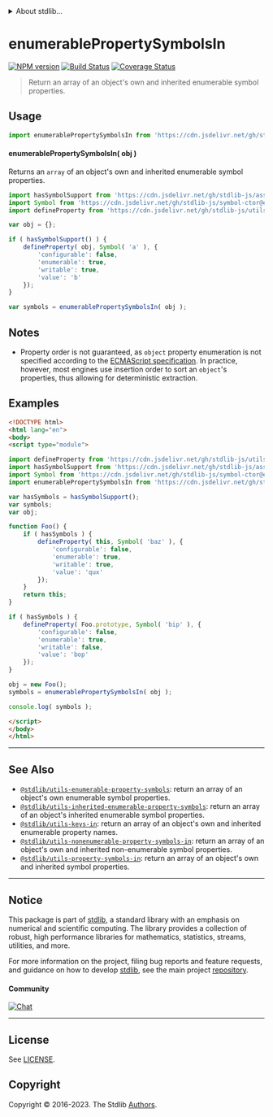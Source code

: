 <!--

@license Apache-2.0

Copyright (c) 2018 The Stdlib Authors.

Licensed under the Apache License, Version 2.0 (the "License");
you may not use this file except in compliance with the License.
You may obtain a copy of the License at

   http://www.apache.org/licenses/LICENSE-2.0

Unless required by applicable law or agreed to in writing, software
distributed under the License is distributed on an "AS IS" BASIS,
WITHOUT WARRANTIES OR CONDITIONS OF ANY KIND, either express or implied.
See the License for the specific language governing permissions and
limitations under the License.

-->


<details>
  <summary>
    About stdlib...
  </summary>
  <p>We believe in a future in which the web is a preferred environment for numerical computation. To help realize this future, we've built stdlib. stdlib is a standard library, with an emphasis on numerical and scientific computation, written in JavaScript (and C) for execution in browsers and in Node.js.</p>
  <p>The library is fully decomposable, being architected in such a way that you can swap out and mix and match APIs and functionality to cater to your exact preferences and use cases.</p>
  <p>When you use stdlib, you can be absolutely certain that you are using the most thorough, rigorous, well-written, studied, documented, tested, measured, and high-quality code out there.</p>
  <p>To join us in bringing numerical computing to the web, get started by checking us out on <a href="https://github.com/stdlib-js/stdlib">GitHub</a>, and please consider <a href="https://opencollective.com/stdlib">financially supporting stdlib</a>. We greatly appreciate your continued support!</p>
</details>

# enumerablePropertySymbolsIn

[![NPM version][npm-image]][npm-url] [![Build Status][test-image]][test-url] [![Coverage Status][coverage-image]][coverage-url] <!-- [![dependencies][dependencies-image]][dependencies-url] -->

> Return an array of an object's own and inherited enumerable symbol properties.



<section class="usage">

## Usage

<!-- eslint-disable id-length -->

```javascript
import enumerablePropertySymbolsIn from 'https://cdn.jsdelivr.net/gh/stdlib-js/utils-enumerable-property-symbols-in@esm/index.mjs';
```

#### enumerablePropertySymbolsIn( obj )

Returns an `array` of an object's own and inherited enumerable symbol properties.

```javascript
import hasSymbolSupport from 'https://cdn.jsdelivr.net/gh/stdlib-js/assert-has-symbol-support@esm/index.mjs';
import Symbol from 'https://cdn.jsdelivr.net/gh/stdlib-js/symbol-ctor@esm/index.mjs';
import defineProperty from 'https://cdn.jsdelivr.net/gh/stdlib-js/utils-define-property@esm/index.mjs';

var obj = {};

if ( hasSymbolSupport() ) {
    defineProperty( obj, Symbol( 'a' ), {
        'configurable': false,
        'enumerable': true,
        'writable': true,
        'value': 'b'
    });
}

var symbols = enumerablePropertySymbolsIn( obj );
```

</section>

<!-- /.usage -->

<section class="notes">

## Notes

-   Property order is not guaranteed, as `object` property enumeration is not specified according to the [ECMAScript specification][ecma-262-for-in]. In practice, however, most engines use insertion order to sort an `object`'s properties, thus allowing for deterministic extraction.

</section>

<!-- /.notes -->

<section class="examples">

## Examples

<!-- eslint-disable id-length -->

<!-- eslint no-undef: "error" -->

```html
<!DOCTYPE html>
<html lang="en">
<body>
<script type="module">

import defineProperty from 'https://cdn.jsdelivr.net/gh/stdlib-js/utils-define-property@esm/index.mjs';
import hasSymbolSupport from 'https://cdn.jsdelivr.net/gh/stdlib-js/assert-has-symbol-support@esm/index.mjs';
import Symbol from 'https://cdn.jsdelivr.net/gh/stdlib-js/symbol-ctor@esm/index.mjs';
import enumerablePropertySymbolsIn from 'https://cdn.jsdelivr.net/gh/stdlib-js/utils-enumerable-property-symbols-in@esm/index.mjs';

var hasSymbols = hasSymbolSupport();
var symbols;
var obj;

function Foo() {
    if ( hasSymbols ) {
        defineProperty( this, Symbol( 'baz' ), {
            'configurable': false,
            'enumerable': true,
            'writable': true,
            'value': 'qux'
        });
    }
    return this;
}

if ( hasSymbols ) {
    defineProperty( Foo.prototype, Symbol( 'bip' ), {
        'configurable': false,
        'enumerable': true,
        'writable': false,
        'value': 'bop'
    });
}

obj = new Foo();
symbols = enumerablePropertySymbolsIn( obj );

console.log( symbols );

</script>
</body>
</html>
```

</section>

<!-- /.examples -->

<!-- Section for related `stdlib` packages. Do not manually edit this section, as it is automatically populated. -->

<section class="related">

* * *

## See Also

-   <span class="package-name">[`@stdlib/utils-enumerable-property-symbols`][@stdlib/utils/enumerable-property-symbols]</span><span class="delimiter">: </span><span class="description">return an array of an object's own enumerable symbol properties.</span>
-   <span class="package-name">[`@stdlib/utils-inherited-enumerable-property-symbols`][@stdlib/utils/inherited-enumerable-property-symbols]</span><span class="delimiter">: </span><span class="description">return an array of an object's inherited enumerable symbol properties.</span>
-   <span class="package-name">[`@stdlib/utils-keys-in`][@stdlib/utils/keys-in]</span><span class="delimiter">: </span><span class="description">return an array of an object's own and inherited enumerable property names.</span>
-   <span class="package-name">[`@stdlib/utils-nonenumerable-property-symbols-in`][@stdlib/utils/nonenumerable-property-symbols-in]</span><span class="delimiter">: </span><span class="description">return an array of an object's own and inherited non-enumerable symbol properties.</span>
-   <span class="package-name">[`@stdlib/utils-property-symbols-in`][@stdlib/utils/property-symbols-in]</span><span class="delimiter">: </span><span class="description">return an array of an object's own and inherited symbol properties.</span>

</section>

<!-- /.related -->

<!-- Section for all links. Make sure to keep an empty line after the `section` element and another before the `/section` close. -->


<section class="main-repo" >

* * *

## Notice

This package is part of [stdlib][stdlib], a standard library with an emphasis on numerical and scientific computing. The library provides a collection of robust, high performance libraries for mathematics, statistics, streams, utilities, and more.

For more information on the project, filing bug reports and feature requests, and guidance on how to develop [stdlib][stdlib], see the main project [repository][stdlib].

#### Community

[![Chat][chat-image]][chat-url]

---

## License

See [LICENSE][stdlib-license].


## Copyright

Copyright &copy; 2016-2023. The Stdlib [Authors][stdlib-authors].

</section>

<!-- /.stdlib -->

<!-- Section for all links. Make sure to keep an empty line after the `section` element and another before the `/section` close. -->

<section class="links">

[npm-image]: http://img.shields.io/npm/v/@stdlib/utils-enumerable-property-symbols-in.svg
[npm-url]: https://npmjs.org/package/@stdlib/utils-enumerable-property-symbols-in

[test-image]: https://github.com/stdlib-js/utils-enumerable-property-symbols-in/actions/workflows/test.yml/badge.svg?branch=v0.1.0
[test-url]: https://github.com/stdlib-js/utils-enumerable-property-symbols-in/actions/workflows/test.yml?query=branch:v0.1.0

[coverage-image]: https://img.shields.io/codecov/c/github/stdlib-js/utils-enumerable-property-symbols-in/main.svg
[coverage-url]: https://codecov.io/github/stdlib-js/utils-enumerable-property-symbols-in?branch=v0.1.0

<!--

[dependencies-image]: https://img.shields.io/david/stdlib-js/utils-enumerable-property-symbols-in.svg
[dependencies-url]: https://david-dm.org/stdlib-js/utils-enumerable-property-symbols-in/main

-->

[chat-image]: https://img.shields.io/gitter/room/stdlib-js/stdlib.svg
[chat-url]: https://app.gitter.im/#/room/#stdlib-js_stdlib:gitter.im

[stdlib]: https://github.com/stdlib-js/stdlib

[stdlib-authors]: https://github.com/stdlib-js/stdlib/graphs/contributors

[umd]: https://github.com/umdjs/umd
[es-module]: https://developer.mozilla.org/en-US/docs/Web/JavaScript/Guide/Modules

[deno-url]: https://github.com/stdlib-js/utils-enumerable-property-symbols-in/tree/deno
[umd-url]: https://github.com/stdlib-js/utils-enumerable-property-symbols-in/tree/umd
[esm-url]: https://github.com/stdlib-js/utils-enumerable-property-symbols-in/tree/esm
[branches-url]: https://github.com/stdlib-js/utils-enumerable-property-symbols-in/blob/main/branches.md

[stdlib-license]: https://raw.githubusercontent.com/stdlib-js/utils-enumerable-property-symbols-in/main/LICENSE

[ecma-262-for-in]: https://262.ecma-international.org/5.1/#sec-12.6.4

<!-- <related-links> -->

[@stdlib/utils/enumerable-property-symbols]: https://github.com/stdlib-js/utils-enumerable-property-symbols/tree/esm

[@stdlib/utils/inherited-enumerable-property-symbols]: https://github.com/stdlib-js/utils-inherited-enumerable-property-symbols/tree/esm

[@stdlib/utils/keys-in]: https://github.com/stdlib-js/utils-keys-in/tree/esm

[@stdlib/utils/nonenumerable-property-symbols-in]: https://github.com/stdlib-js/utils-nonenumerable-property-symbols-in/tree/esm

[@stdlib/utils/property-symbols-in]: https://github.com/stdlib-js/utils-property-symbols-in/tree/esm

<!-- </related-links> -->

</section>

<!-- /.links -->
